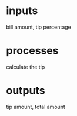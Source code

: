 # inputs

bill amount, tip percentage

# processes

calculate the tip

# outputs

tip amount, total amount
